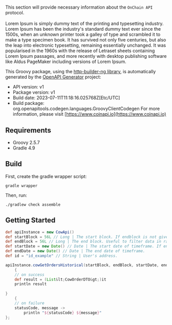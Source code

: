 # 


This section will provide necessary information about the `OnChain API` protocol. 
<br/><br/>
Lorem Ipsum is simply dummy text of the printing and typesetting industry. Lorem Ipsum has been the industry's standard dummy text ever since the 1500s, when an unknown printer took a galley of type and scrambled it to make a type specimen book. It has survived not only five centuries, but also the leap into electronic typesetting, remaining essentially unchanged. It was popularised in the 1960s with the release of Letraset sheets containing Lorem Ipsum passages, and more recently with desktop publishing software like Aldus PageMaker including versions of Lorem Ipsum.        
                    

This Groovy package, using the [http-builder-ng library](https://http-builder-ng.github.io/http-builder-ng/), is automatically generated by the [OpenAPI Generator](https://openapi-generator.tech) project:

- API version: v1
- Package version: v1
- Build date: 2023-07-11T11:18:16.025768Z[Etc/UTC]
- Build package: org.openapitools.codegen.languages.GroovyClientCodegen
For more information, please visit [https://www.coinapi.io](https://www.coinapi.io)

## Requirements

* Groovy 2.5.7
* Gradle 4.9

## Build

First, create the gradle wrapper script:

```
gradle wrapper
```

Then, run:

```
./gradlew check assemble
```

## Getting Started


```groovy
def apiInstance = new CowApi()
def startBlock = 56L // Long | The start block. If endblock is not given, only those entities will be included that were exactly created in startBlock.
def endBlock = 56L // Long | The end block. Useful to filter data in range of blocks (FROM startBlock TO endBlock).
def startDate = new Date() // Date | The start date of timeframe. If endDate is not given, entities created FROM startDate TO startDate plus 24 hours will be included.
def endDate = new Date() // Date | The end date of timeframe.
def id = "id_example" // String | User's address.

apiInstance.cowGetOrdersHistorical(startBlock, endBlock, startDate, endDate, id)
    {
    // on success
    def result = (List&lt;CowOrderDTO&gt;)it
    println result
    
}
    {
    // on failure
    statusCode, message ->
        println "${statusCode} ${message}"
};
```

